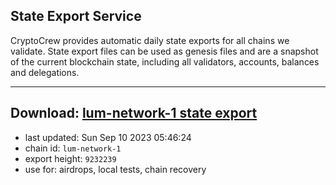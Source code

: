 ## State Export Service
CryptoCrew provides automatic daily state exports for all chains we validate. State export files can be used as genesis files and are a snapshot of the current blockchain state, including all validators, accounts, balances and delegations.

---
**Download: [lum-network-1 state export](https://dl.ccvalidators.com/SERVICE/lumnetwork/lum-network-1_export_9232239.json)**
---

- last updated: Sun Sep 10 2023 05:46:24
- chain id: `lum-network-1`
- export height: `9232239`
- use for: airdrops, local tests, chain recovery
